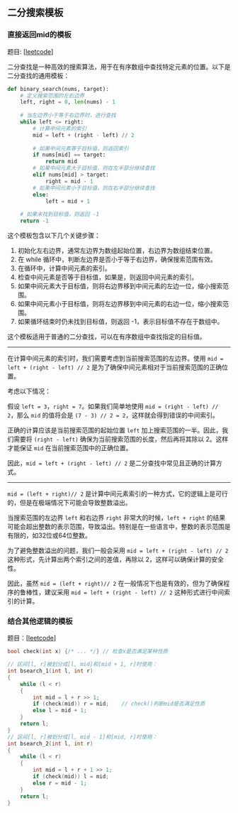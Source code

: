 ## 二分搜索模板

### 直接返回mid的模板

题目: [[leetcode](https://leetcode.cn/problems/search-in-rotated-sorted-array/description/?envType=study-plan-v2&envId=top-100-liked)]

二分查找是一种高效的搜索算法，用于在有序数组中查找特定元素的位置。以下是二分查找的通用模板：

```python
def binary_search(nums, target):
    # 定义搜索范围的左右边界
    left, right = 0, len(nums) - 1
    
    # 当左边界小于等于右边界时，进行查找
    while left <= right:
        # 计算中间元素的索引
        mid = left + (right - left) // 2
        
        # 如果中间元素等于目标值，则返回索引
        if nums[mid] == target:
            return mid
        # 如果中间元素大于目标值，则在左半部分继续查找
        elif nums[mid] > target:
            right = mid - 1
        # 如果中间元素小于目标值，则在右半部分继续查找
        else:
            left = mid + 1
    
    # 如果未找到目标值，则返回 -1
    return -1
```

这个模板包含以下几个关键步骤：

1. 初始化左右边界，通常左边界为数组起始位置，右边界为数组结束位置。
2. 在 while 循环中，判断左边界是否小于等于右边界，确保搜索范围有效。
3. 在循环中，计算中间元素的索引。
4. 检查中间元素是否等于目标值，如果是，则返回中间元素的索引。
5. 如果中间元素大于目标值，则将右边界移到中间元素的左边一位，缩小搜索范围。
6. 如果中间元素小于目标值，则将左边界移到中间元素的右边一位，缩小搜索范围。
7. 如果循环结束时仍未找到目标值，则返回 -1，表示目标值不存在于数组中。

这个模板适用于普通的二分查找，可以在有序数组中查找指定的目标值。

<hr>

在计算中间元素的索引时，我们需要考虑到当前搜索范围的左边界。使用 `mid = left + (right - left) // 2` 是为了确保中间元素相对于当前搜索范围的正确位置。

考虑以下情况：

假设 `left = 3`，`right = 7`。如果我们简单地使用 `mid = (right - left) // 2`，那么 `mid` 的值将会是 `(7 - 3) // 2 = 2`，这样就会得到错误的中间索引。

正确的计算应该是当前搜索范围的起始位置 `left` 加上搜索范围的一半。因此，我们需要将 `(right - left)` 确保为当前搜索范围的长度，然后再将其除以 2。这样才能保证 `mid` 在当前搜索范围中的正确位置。

因此，`mid = left + (right - left) // 2` 是二分查找中常见且正确的计算方式。

<hr>

`mid = (left + right)// 2` 是计算中间元素索引的一种方式，它的逻辑上是可行的，但是在极端情况下可能会导致整数溢出。

当搜索范围的左边界 `left` 和右边界 `right` 非常大的时候，`left + right` 的结果可能会超出整数的表示范围，导致溢出。特别是在一些语言中，整数的表示范围是有限的，如32位或64位整数。

为了避免整数溢出的问题，我们一般会采用 `mid = left + (right - left) // 2` 这种形式，先计算出两个索引之间的差值，再除以 2，这样可以确保计算的安全性。

因此，虽然 `mid = (left + right)// 2` 在一般情况下也是有效的，但为了确保程序的鲁棒性，建议采用 `mid = left + (right - left) // 2` 这种形式进行中间索引的计算。

### 结合其他逻辑的模板

题目：[[leetcode](https://leetcode.cn/problems/find-first-and-last-position-of-element-in-sorted-array/description/?envType=study-plan-v2&envId=top-100-liked)]

```c++
bool check(int x) {/* ... */} // 检查x是否满足某种性质

// 区间[l, r]被划分成[l, mid]和[mid + 1, r]时使用：
int bsearch_1(int l, int r)
{
    while (l < r)
    {
        int mid = l + r >> 1;
        if (check(mid)) r = mid;    // check()判断mid是否满足性质
        else l = mid + 1;
    }
    return l;
}
// 区间[l, r]被划分成[l, mid - 1]和[mid, r]时使用：
int bsearch_2(int l, int r)
{
    while (l < r)
    {
        int mid = l + r + 1 >> 1;
        if (check(mid)) l = mid;
        else r = mid - 1;
    }
    return l;
}
```

